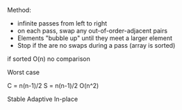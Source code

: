 Method:
- infinite passes from left to right
- on each pass, swap any out-of-order-adjacent pairs
- Elements "bubble up" until they meet a larger element
- Stop if the are no swaps during a pass (array is sorted)

if sorted O(n) no comparison

Worst case

C = n(n-1)/2
S = n(n-1)/2
O(n^2)

Stable
Adaptive
In-place
